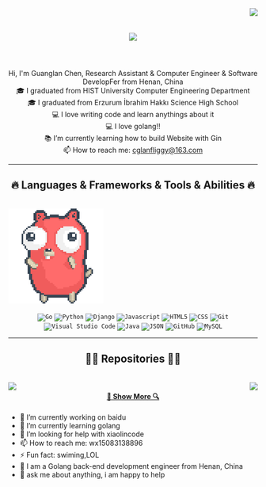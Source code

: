 <img align="right" src="https://visitor-badge.laobi.icu/badge?page_id=zumrudu-anka.zumrudu-anka">

<h1 align="center">
  <a href="https://git.io/typing-svg">
    <img src="https://readme-typing-svg.herokuapp.com/?lines=Hello,+There!+👋;Nice+to+meet+you!&center=true&size=30">
  </a>
</h1>
<br>
<p align="center">
  Hi, I'm Guanglan Chen, Research Assistant & Computer Engineer & Software DevelopFer from Henan, China
  <br>
  🎓 I graduated from HIST University Computer Engineering Department
  <br>
  🎓 I graduated from Erzurum İbrahim Hakkı Science High School
  <br>
  💻 I love writing code and learn anythings about it
  <br>
  💻 I love golang!!
  <br>
  📚 I’m currently learning how to build Website with Gin
  <br>
  📫 How to reach me: <a href="mailto: cglanfliggy@164.com">cglanfliggy@163.com</a>
</p>

<hr>
<h2 align="center">🔥 Languages & Frameworks & Tools & Abilities 🔥</h2>
<br>
<img src="images/0b84ea07-b1bc-4b65-bd60-d187be0b57ed.gif">
<p align="center">
  <code><img title="Go" height="25" src="images/b84ea07-b1bc-4b65-bd60-d187be0b57ed.gif"></code>
  <code><img title="Python" height="25" src="images/python-original.svg"></code>
  <code><img title="Django" height="25" src="images/django.png"></code>
  <code><img title="Javascript" height="25" src="images/javascript.svg"></code>
  <code><img title="HTML5" height="25" src="images/html5.svg"></code>
  <code><img title="CSS" height="25" src="images/css.svg"></code>
  <code><img title="Git" height="25" src="images/git-original.svg"></code>
  <code><img title="Visual Studio Code" height="25" src="images/vscode.png"></code>
  <code><img title="Java" height="25" src="images/java-original.svg"></code>
  <code><img title="JSON" height="25" src="images/json.svg"></code>
  <code><img title="GitHub" height="25" src="images/github.svg"></code>
  <code><img title="MySQL" height="25" src="images/mysql.svg"></code>
</p>
<hr>
<h2 align="center">👨‍💻 Repositories 👨‍💻</h2>
<br>
<div width="100%" align="center">
  <a align="left" href="https://github.com/sFFbLL/Goswordv2" title="Goswordv2"><img align="left" height="115" src="https://github-readme-stats.vercel.app/api/pin/?username=sFFbLL&repo=Goswordv2&theme=react&border_color=61dafb&border_radius=10"></a>
  <a align="right" href="https://github.com/sFFbLL/intelligent-hall" title="intelligent-hall"><img align="right" height="115" src="https://github-readme-stats.vercel.app/api/pin/?username=sFFbLL&repo=intelligent-hall&theme=react&border_color=61dafb&border_radius=10"></a>
</div>
</div>
<h4 align="center">
  <a href="https://github.com/sFFbLL?tab=repositories" title="Show Repositories">🔎 Show More 🔍</a>
</h4>

- 🔭 I’m currently working on baidu
- 🌱 I’m currently learning golang
- 🤔 I’m looking for help with xiaolincode
- 📫 How to reach me: wx15083138896
- ⚡ Fun fact: swiming,LOL
- 🔭 I am a Golang back-end development engineer from Henan, China
- 💬 ask me about anything, i am happy to help

